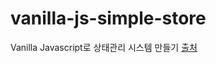# vanilla-js-simple-store
Vanilla Javascript로 상태관리 시스템 만들기 [출처](https://junilhwang.github.io/TIL/Javascript/Design/Vanilla-JS-Store)
